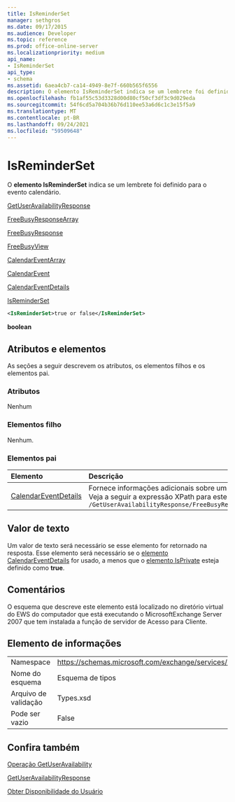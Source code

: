 ```yaml
---
title: IsReminderSet
manager: sethgros
ms.date: 09/17/2015
ms.audience: Developer
ms.topic: reference
ms.prod: office-online-server
ms.localizationpriority: medium
api_name:
- IsReminderSet
api_type:
- schema
ms.assetid: 6aea4cb7-ca14-4949-8e7f-660b565f6556
description: O elemento IsReminderSet indica se um lembrete foi definido para o evento calendário.
ms.openlocfilehash: fb1af55c53d3328d00d80cf50cf3df3c9d029eda
ms.sourcegitcommit: 54f6cd5a704b36b76d110ee53a6d6c1c3e15f5a9
ms.translationtype: MT
ms.contentlocale: pt-BR
ms.lasthandoff: 09/24/2021
ms.locfileid: "59509648"
---
```

# <a name="isreminderset"></a>IsReminderSet

O **elemento IsReminderSet** indica se um lembrete foi definido para o evento calendário. 
  
[GetUserAvailabilityResponse](getuseravailabilityresponse.md)
  
[FreeBusyResponseArray](freebusyresponsearray.md)
  
[FreeBusyResponse](freebusyresponse.md)
  
[FreeBusyView](freebusyview.md)
  
[CalendarEventArray](calendareventarray.md)
  
[CalendarEvent](calendarevent.md)
  
[CalendarEventDetails](calendareventdetails.md)
  
[IsReminderSet](isreminderset.md)
  
```xml
<IsReminderSet>true or false</IsReminderSet>
```

 **boolean**
## <a name="attributes-and-elements"></a>Atributos e elementos

As seções a seguir descrevem os atributos, os elementos filhos e os elementos pai.
  
### <a name="attributes"></a>Atributos

Nenhum
  
### <a name="child-elements"></a>Elementos filho

Nenhum.
  
### <a name="parent-elements"></a>Elementos pai

|**Elemento**|**Descrição**|
|:-----|:-----|
|[CalendarEventDetails](calendareventdetails.md) <br/> |Fornece informações adicionais sobre um evento de calendário.  <br/> Veja a seguir a expressão XPath para este elemento:  <br/>  `/GetUserAvailabilityResponse/FreeBusyResponseArray/FreeBusyResponse/FreeBusyView/CalendarEventArray/CalendarEvent[i]/CalendarEventDetails` <br/> |
   
## <a name="text-value"></a>Valor de texto

Um valor de texto será necessário se esse elemento for retornado na resposta. Esse elemento será necessário se o [elemento CalendarEventDetails](calendareventdetails.md) for usado, a menos que o [elemento IsPrivate](isprivate.md) esteja definido como **true**.
  
## <a name="remarks"></a>Comentários

O esquema que descreve este elemento está localizado no diretório virtual do EWS do computador que está executando o MicrosoftExchange Server 2007 que tem instalada a função de servidor de Acesso para Cliente.
  
## <a name="element-information"></a>Elemento de informações

|||
|:-----|:-----|
|Namespace  <br/> |https://schemas.microsoft.com/exchange/services/2006/types  <br/> |
|Nome do esquema  <br/> |Esquema de tipos  <br/> |
|Arquivo de validação  <br/> |Types.xsd  <br/> |
|Pode ser vazio  <br/> |False  <br/> |
   
## <a name="see-also"></a>Confira também



[Operação GetUserAvailability](getuseravailability-operation.md)
  
[GetUserAvailabilityResponse](getuseravailabilityresponse.md)


[Obter Disponibilidade do Usuário](https://msdn.microsoft.com/library/d4133fcb-9b0f-4e6b-aadf-a389da83516a%28Office.15%29.aspx)

